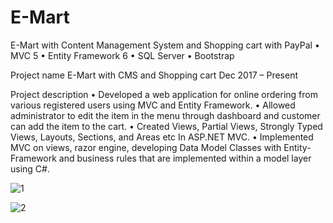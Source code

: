 # E-Mart
E-Mart with Content Management System and Shopping cart with PayPal
• MVC 5 
• Entity Framework 6 
• SQL Server 
• Bootstrap 

Project name E-Mart with CMS and Shopping cart
Dec 2017 – Present

Project description
• Developed a web application for online ordering from various registered users using MVC and Entity Framework.
• Allowed administrator to edit the item in the menu through dashboard and customer can add the item to the cart.
• Created Views, Partial Views, Strongly Typed Views, Layouts, Sections, and Areas etc In ASP.NET MVC.
• Implemented MVC on views, razor engine, developing Data Model Classes with Entity-Framework and business rules that are implemented within a model layer using C#.

![1](https://user-images.githubusercontent.com/25961531/34425807-5b0fa656-ebf5-11e7-93e0-6ae2d10a8b63.jpg)


![2](https://user-images.githubusercontent.com/25961531/34425834-adfc4162-ebf5-11e7-8dd6-d25496af0891.jpg)
